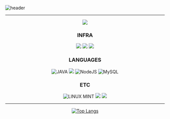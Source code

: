 
![header](https://capsule-render.vercel.app/api?type=waving&color=auto&height=300&section=header&text=BECK%20END%20LIFE%20DEV.&fontSize=50&animation=fadeIn&fontAlignY=38&desc=KIM%20-JS&descAlignY=51&descAlign=70)


[comment]: <> (![hyp3rflow's solved.ac stats]&#40;https://github-readme-solvedac.hyp3rflow.vercel.app/api/?handle=baugh2487&#41;)

---

<center>

![](https://c.tenor.com/APAiiUbv2BYAAAAC/tuesday-its.gif)


### INFRA

![](https://img.shields.io/badge/JENKINS-D24939?style=for-the-badge&logo=JENKINS&logoColor=white)
![](https://img.shields.io/badge/docker-2496ED?style=for-the-badge&logo=DOCKER&logoColor=white)
![](https://img.shields.io/badge/AWS-232F3E?style=for-the-badge&logo=AMAZONAWS&logoColor=white)

### LANGUAGES

![JAVA](https://img.shields.io/badge/Java-ED8B00?style=for-the-badge&logo=java&logoColor=white)
![](https://img.shields.io/badge/SPRINGBOOT-6DB33F?style=for-the-badge&logo=SPRINGBOOT&logoColor=white)
![NodeJS](https://img.shields.io/badge/Node.js-FFF900?style=for-the-badge&logo=NODE.JS&logoColor=white)
![MySQL](https://img.shields.io/badge/MySQL-4479A1?style=for-the-badge&logo=mysql&logoColor=white)

### ETC
![LINUX MINT](https://img.shields.io/badge/Linux_Mint-87CF3E?style=for-the-badge&logo=linux-mint&logoColor=white)
![](https://img.shields.io/badge/GRADLE-02303A?style=for-the-badge&logo=GRADLE&logoColor=white)
![](https://img.shields.io/badge/HTML5-E34F26?style=for-the-badge&logo=HTML5&logoColor=white)



---



[![Top Langs](https://github-readme-stats.vercel.app/api/top-langs/?username=KIM-JS-95&layout=compact)](https://github.com/anuraghazra/github-readme-stats)


</center>
